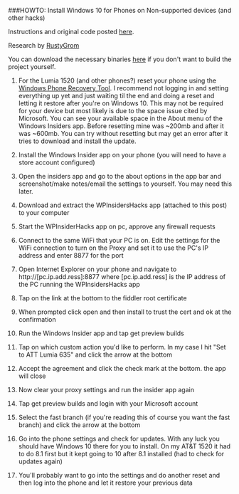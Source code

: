 ###HOWTO: Install Windows 10 for Phones on Non-supported devices (and other hacks)

Instructions and original code posted [here](http://forum.xda-developers.com/windows-phone-8/development/howto-install-windows-10-phones-t3030105).

Research by [RustyGrom](http://forum.xda-developers.com/member.php?s=c31817caab1dc5d07fda3bf29ce38111&u=298227)

You can download the necessary binaries [here](bin/Release) if you don't want to build the project yourself.

1.	For the Lumia 1520 (and other phones?) reset your phone using the [Windows Phone Recovery Tool](http://www.microsoft.com/en-us/mobile/support/faq/?action=singleTopic&topic=FA142987). I recommend not logging in and setting everything up yet and just waiting til the end and doing a reset and letting it restore after you're on Windows 10. This may not be required for your device but most likely is due to the space issue cited by Microsoft. You can see your available space in the About menu of the Windows Insiders app. Before resetting mine was ~200mb and after it was ~600mb. You can try without resetting but may get an error after it tries to download and install the update. 

2.	Install the Windows Insider app on your phone (you will need to have a store account configured)

3.	Open the insiders app and go to the about options in the app bar and screenshot/make notes/email the settings to yourself. You may need this later.

4.	Download and extract the WPInsidersHacks app (attached to this post) to your computer

5.	Start the WPInsiderHacks app on pc, approve any firewall requests

6.	Connect to the same WiFi that your PC is on. Edit the settings for the WiFi connection to turn on the Proxy and set it to use the PC's IP address and enter 8877 for the port 

7.	Open Internet Explorer on your phone and navigate to http://[pc.ip.add.ress]:8877 where [pc.ip.add.ress] is the IP address of the PC running the WPInsidersHacks app

8.	Tap on the link at the bottom to the fiddler root certificate

9.	When prompted click open and then install to trust the cert and ok at the confirmation

10.	Run the Windows Insider app and tap get preview builds

11.	Tap on which custom action you'd like to perform. In my case I hit "Set to ATT Lumia 635" and click the arrow at the bottom

12.	Accept the agreement and click the check mark at the bottom. the app will close

13.	Now clear your proxy settings and run the insider app again

14.	Tap get preview builds and login with your Microsoft account

15.	Select the fast branch (if you're reading this of course you want the fast branch) and click the arrow at the bottom

16.	Go into the phone settings and check for updates. With any luck you should have Windows 10 there for you to install. On my AT&T 1520 it had to do 8.1 first but it kept going to 10 after 8.1 installed (had to check for updates again)

17.	You'll probably want to go into the settings and do another reset and then log into the phone and let it restore your previous data
